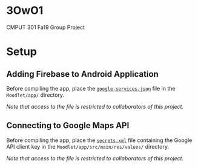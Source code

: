 # 3OwO1

CMPUT 301 Fa19 Group Project

# Setup

## Adding Firebase to Android Application

Before compiling the app, place the [`google-services.json`](https://drive.google.com/file/d/11CGUTE2teLygTExGXli6GSmecYrLQqS6/) file in the `Moodlet/app/` directory.

*Note that access to the file is restricted to collaborators of this project.*

## Connecting to Google Maps API

Before compiling the app, place the [`secrets.xml`](https://drive.google.com/file/d/1J2CXw8IjOemjULkFQFjIbXWz8BFVt9Lh/) file containing the Google API client key in the `Moodlet/app/src/main/res/values/` directory.

*Note that access to the file is restricted to collaborators of this project.*
